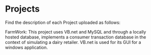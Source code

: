 # Projects
Find the description of each Project uploaded as follows:

FarmWork:
This project uses VB.net and MySQL and through a locally hosted database, implements a consumer transaction database in the context of simulating a dairy retailer.
VB.net is used for its GUI for a windows application.
